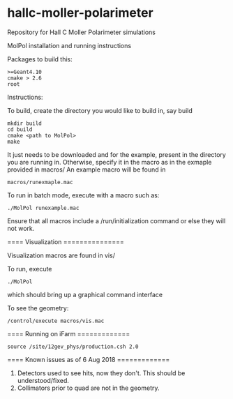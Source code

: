 # hallc-moller-polarimeter
Repository for Hall C Moller Polarimeter simulations

MolPol installation and running instructions

Packages to build this:
```
>=Geant4.10
cmake > 2.6
root
```
Instructions:

To build, create the directory you would like to
build in, say build
```
mkdir build
cd build
cmake <path to MolPol>
make
```

It just needs to be downloaded and for the example, present in the directory
you are running in.  Otherwise, specify it in the macro as in the
exmaple provided in macros/  An example macro will be found in
```
macros/runexmaple.mac
```
To run in batch mode, execute with a macro such as:
```
./MolPol runexample.mac
```
Ensure that all macros include a /run/initialization command or else they will
not work. 

==== Visualization ===============

Visualization macros are found in vis/

To run, execute
```
./MolPol
```
which should bring up a graphical command interface

To see the geometry:
```
/control/execute macros/vis.mac
```

==== Running on iFarm =============
```
source /site/12gev_phys/production.csh 2.0
```
==== Known issues as of 6 Aug 2018 =============
1. Detectors used to see hits, now they don't. This should be understood/fixed. 
2. Collimators prior to quad are not in the geometry. 
